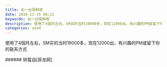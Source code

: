 ```yaml
---
title: 出一台保鲜柜
date: 2018-11-15 08:21
keywords: 出一台保鲜柜
description: 使用了4個月左右，SM买的当时19000多，现在12000出，有兴趣的PM或留下你的联系方式
categories: used
---
```

<td class="t_f" id="postmessage_2279985">

使用了4個月左右，SM买的当时19000多，现在12000出，有兴趣的PM或留下你的联系方式<br/>
</td>
###### 转载自[菲龙网]